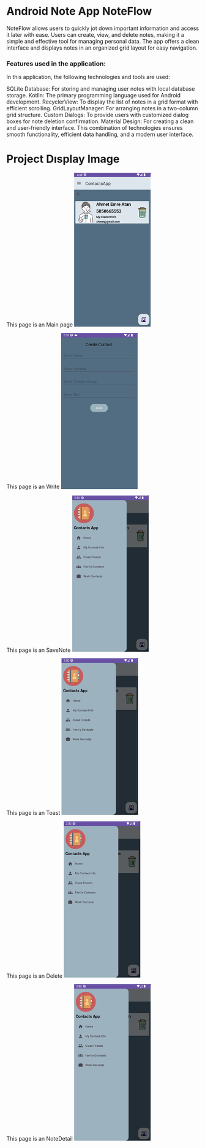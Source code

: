 # Android Note App NoteFlow
<p>
  NoteFlow allows users to quickly jot down important information and access it later with ease. Users can create, view, and delete notes, making it a simple and effective tool for managing personal data. The app offers a clean interface and displays notes in an organized grid layout for easy navigation.
  
  
 
  
  ### Features used in the application:
                    
In this application, the following technologies and tools are used:

SQLite Database: For storing and managing user notes with local database storage.
Kotlin: The primary programming language used for Android development.
RecyclerView: To display the list of notes in a grid format with efficient scrolling.
GridLayoutManager: For arranging notes in a two-column grid structure.
Custom Dialogs: To provide users with customized dialog boxes for note deletion confirmation.
Material Design: For creating a clean and user-friendly interface.
This combination of technologies ensures smooth functionality, efficient data handling, and a modern user interface.
  
</p>


# Project Dısplay Image

<p>
  This page is an Main page
  <a href="https://github.com/AhmetEmreAtan/android_contacts_app/blob/main/images/1.PNG" target="_blank">
  <img src="https://github.com/AhmetEmreAtan/android_contacts_app/blob/main/images/1.PNG" width="200" style="max-width:100%;"></a> 
  
  This page is an Write
  <a href="https://github.com/AhmetEmreAtan/android_contacts_app/blob/main/images/2.PNG" target="_blank">
  <img src="https://github.com/AhmetEmreAtan/android_contacts_app/blob/main/images/2.PNG" width="200" style="max-width:100%;"></a>
  
  This page is an SaveNote
  <a href="https://github.com/AhmetEmreAtan/android_contacts_app/blob/main/images/3.PNG" target="_blank">
  <img src="https://github.com/AhmetEmreAtan/android_contacts_app/blob/main/images/3.PNG" width="200" style="max-width:100%;"></a>

  This page is an Toast
  <a href="https://github.com/AhmetEmreAtan/android_contacts_app/blob/main/images/3.PNG" target="_blank">
  <img src="https://github.com/AhmetEmreAtan/android_contacts_app/blob/main/images/3.PNG" width="200" style="max-width:100%;"></a>

  This page is an Delete
  <a href="https://github.com/AhmetEmreAtan/android_contacts_app/blob/main/images/3.PNG" target="_blank">
  <img src="https://github.com/AhmetEmreAtan/android_contacts_app/blob/main/images/3.PNG" width="200" style="max-width:100%;"></a>

  This page is an NoteDetail
  <a href="![NoteDetail](https://github.com/user-attachments/assets/8d11f0e0-992d-4db5-8cb5-d8db6b226613)" target="_blank">
  <img src="https://github.com/AhmetEmreAtan/android_contacts_app/blob/main/images/3.PNG" width="200" style="max-width:100%;"></a>
</p>
